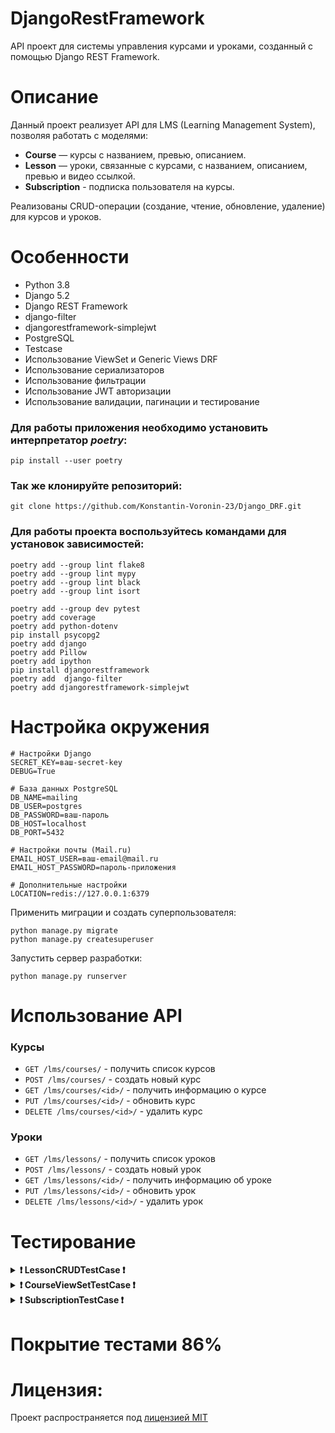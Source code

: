 # DjangoRestFramework

API проект для системы управления курсами и уроками, созданный с помощью Django REST Framework.

# Описание
Данный проект реализует API для LMS (Learning Management System), позволяя работать с моделями:

- **Course** — курсы с названием, превью, описанием.
- **Lesson** — уроки, связанные с курсами, с названием, описанием, превью и видео ссылкой.
- **Subscription** - подписка пользователя на курсы.

Реализованы CRUD-операции (создание, чтение, обновление, удаление) для курсов и уроков.

# Особенности
- Python 3.8
- Django 5.2
- Django REST Framework
- django-filter
- djangorestframework-simplejwt
- PostgreSQL
- Testcase
- Использование ViewSet и Generic Views DRF
- Использование сериализаторов
- Использование фильтрации
- Использование JWT авторизации
- Использование валидации, пагинации и тестирование

### Для работы приложения необходимо установить интерпретатор *poetry*:

```pip install --user poetry```

### Так же клонируйте репозиторий:

```git clone https://github.com/Konstantin-Voronin-23/Django_DRF.git```

### Для работы проекта воспользуйтесь командами для установок зависимостей:

```
poetry add --group lint flake8
poetry add --group lint mypy
poetry add --group lint black
poetry add --group lint isort

poetry add --group dev pytest
poetry add coverage
poetry add python-dotenv
pip install psycopg2
poetry add django
poetry add Pillow
poetry add ipython
pip install djangorestframework
poetry add  django-filter
poetry add djangorestframework-simplejwt
```
# Настройка окружения

```
# Настройки Django
SECRET_KEY=ваш-secret-key
DEBUG=True

# База данных PostgreSQL
DB_NAME=mailing
DB_USER=postgres
DB_PASSWORD=ваш-пароль
DB_HOST=localhost
DB_PORT=5432

# Настройки почты (Mail.ru)
EMAIL_HOST_USER=ваш-email@mail.ru
EMAIL_HOST_PASSWORD=пароль-приложения

# Дополнительные настройки
LOCATION=redis://127.0.0.1:6379

```

Применить миграции и создать суперпользователя:

```
python manage.py migrate
python manage.py createsuperuser
```


Запустить сервер разработки:

```
python manage.py runserver
```

# Использование API

### Курсы

- `GET /lms/courses/` - получить список курсов
- `POST /lms/courses/` - создать новый курс
- `GET /lms/courses/<id>/` - получить информацию о курсе
- `PUT /lms/courses/<id>/` - обновить курс
- `DELETE /lms/courses/<id>/` - удалить курс

### Уроки

- `GET /lms/lessons/` - получить список уроков
- `POST /lms/lessons/` - создать новый урок
- `GET /lms/lessons/<id>/` - получить информацию об уроке
- `PUT /lms/lessons/<id>/` - обновить урок
- `DELETE /lms/lessons/<id>/` - удалить урок

# Тестирование

<details>
<summary><b>❗ LessonCRUDTestCase ❗</b></summary>

### test_lesson_list_authenticated:
  - Тест получения списка уроков аутентифицированным пользователем
### test_lesson_list_unauthenticated:
  - Тест получения списка уроков неаутентифицированным пользователем
### test_lesson_create_authenticated:
  - Тест создания урока аутентифицированным пользователем
### test_lesson_create_unauthenticated:
  - Тест создания урока неаутентифицированным пользователем
### test_lesson_retrieve_authenticated:
  - Тест получения деталей урока аутентифицированным пользователем
### test_lesson_update_owner:
  - Тест обновления урока владельцем
### test_lesson_update_not_owner:
  - Тест обновления урока не владельцем
### test_lesson_delete_owner:
  - Тест удаления урока владельцем
### test_lesson_delete_not_owner:
  - Тест удаления урока не владельцем

</details>

<details>
<summary><b>❗ CourseViewSetTestCase ❗</b></summary>

### test_course_list_authenticated:
  - Тест получения списка курсов
### test_course_retrieve_authenticated:
  - Тест получения деталей курса
### test_course_create_authenticated:
  - Тест создания курса

</details>

<details>
<summary><b>❗ SubscriptionTestCase ❗</b></summary>

### test_subscription_create:
  - Тест создания подписки
### test_subscription_delete:
  - Тест удаления подписки
### test_subscription_toggle_unauthenticated:
  - Тест переключения подписки неаутентифицированным пользователем
### test_subscription_toggle_no_course_id:
  - Тест переключения подписки без указания course_id

</details>

# Покрытие тестами 86%

# Лицензия:

Проект распространяется под [лицензией MIT](LICENSE)